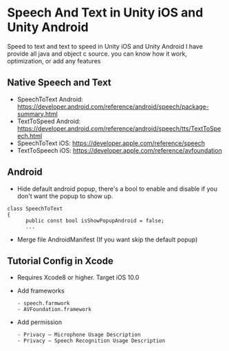 # Speech And Text in Unity iOS and Unity Android
Speed to text and text to speed in Unity iOS and Unity Android
I have provide all java and object c source. you can know how it work, optimization, or add any features

## Native Speech and Text
* SpeechToText Android: https://developer.android.com/reference/android/speech/package-summary.html
* TextToSpeed Android: https://developer.android.com/reference/android/speech/tts/TextToSpeech.html
* SpeechToText iOS: https://developer.apple.com/reference/speech
* TextToSpeech iOS: https://developer.apple.com/reference/avfoundation

## Android
* Hide default android popup, there's a bool to enable and disable if you don't want the popup to show up.
```
class SpeechToText
{
      public const bool isShowPopupAndroid = false;
      ...
```
* Merge file AndroidManifest (If you want skip the default popup)
## Tutorial Config in Xcode
* Requires Xcode8 or higher. Target iOS 10.0
* Add frameworks

      - speech.farmwork
      - AVFoundation.framework
      
* Add permission

      - Privacy – Microphone Usage Description      
      - Privacy – Speech Recognition Usage Description
